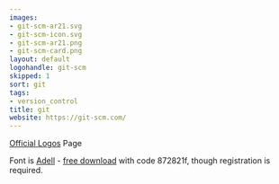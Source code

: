 ```yaml
---
images:
- git-scm-ar21.svg
- git-scm-icon.svg
- git-scm-ar21.png
- git-scm-card.png
layout: default
logohandle: git-scm
skipped: 1
sort: git
tags:
- version_control
title: git
website: https://git-scm.com/
---
```


[Official Logos](http://git-scm.com/downloads/logos) Page

Font is [Adell](http://www.type-together.com/Adelle) - [free download](http://www.type-together.com/index.php?action=carro/getFreeFont) with code 872821f, though registration is required.
